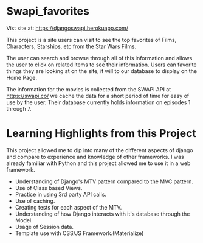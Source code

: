# Swapi_favorites
Vist site at: https://djangoswapi.herokuapp.com/

This project is a site users can visit to see the top favorites of Films, Characters, Starships, etc from the Star Wars Films.

The user can search and browse through all of this information and allows the user to click on related items to see their
information. Users can favorite things they are looking at on the site, it will to our database to display on the Home Page.

The information for the movies is collected from the SWAPI API at https://swapi.co/ we cache the data for a short period of
time for easy of use by the user. Their database currently holds information on episodes 1 through 7.

# Learning Highlights from this Project
This project allowed me to dip into many of the different aspects of django and compare to experience and knowledge of other
frameworks. I was already familiar with Python and this project allowed me to use it in a web framework.

- Understanding of Django's MTV pattern compared to the MVC pattern.
- Use of Class based Views.
- Practice in using 3rd party API calls.
- Use of caching.
- Creating tests for each aspect of the MTV.
- Understanding of how Django interacts with it's database through the Model.
- Usage of Session data.
- Template use with CSS/JS Framework.(Materialize)

